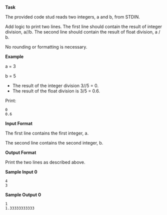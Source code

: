 **Task**

The provided code stud reads two integers, a and b, from STDIN.

Add logic to print two lines. The first line should contain the result of integer division, a//b. The second line should contain the result of float division, a / b.

No rounding or formatting is necessary.

**Example**

a = 3

b = 5

* The result of the integer division 3//5 = 0.
* The result of the float division is 3/5 = 0.6.

Print:
```
0
0.6
```

**Input Format**

The first line contains the first integer, a.

The second line contains the second integer, b.

**Output Format**

Print the two lines as described above.

**Sample Input 0**
```
4
3
```

**Sample Output 0**
```
1
1.33333333333
```
